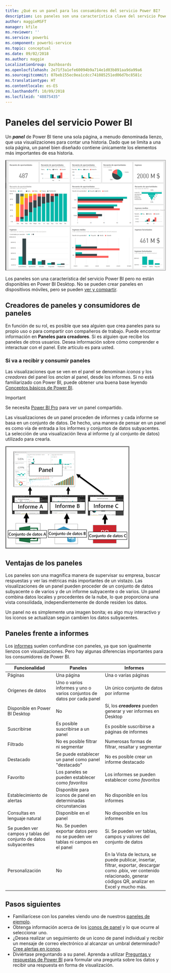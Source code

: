 ```yaml
---
title: ¿Qué es un panel para los consumidores del servicio Power BI?
description: Los paneles son una característica clave del servicio Power BI.
author: maggieMSFT
manager: kfile
ms.reviewer: ''
ms.service: powerbi
ms.component: powerbi-service
ms.topic: conceptual
ms.date: 09/02/2018
ms.author: maggie
LocalizationGroup: Dashboards
ms.openlocfilehash: 2e71f3a1efe60094b9a714e1d03b891aa9da99a6
ms.sourcegitcommit: 07beb155ec0ea1cdcc741085251ed06d7bc8581c
ms.translationtype: HT
ms.contentlocale: es-ES
ms.lasthandoff: 10/09/2018
ms.locfileid: "48875435"
---
```

# <a name="dashboards-in-power-bi-service"></a>Paneles del servicio Power BI

Un ***panel*** de Power BI tiene una sola página, a menudo denominada lienzo, que usa visualizaciones para contar una historia. Dado que se limita a una sola página, un panel bien diseñado contiene únicamente los elementos más importantes de esa historia.

![panel](media/service-dashboards/power-bi-dashboard2.png)

Los paneles son una característica del servicio Power BI pero no están disponibles en Power BI Desktop. No se pueden crear paneles en dispositivos móviles, pero se pueden [ver y compartir](mobile-apps-view-dashboard.md).

## <a name="dashboard-creators-and-dashboard-consumers"></a>Creadores de paneles y consumidores de paneles
En función de su rol, es posible que sea alguien que crea paneles para su propio uso o para compartir con compañeros de trabajo. Puede encontrar información en **Paneles para creadores**. Si es alguien que recibe los paneles de otros usuarios. Desea información sobre cómo comprender e interactuar con el panel. Este artículo es para usted.


### <a name="if-you-will-be-receiving-and-consuming-dashboards"></a>Si va a recibir y consumir paneles

Las visualizaciones que se ven en el panel se denominan *iconos* y los *creadores* del panel los *anclan* al panel, desde los informes. Si no está familiarizado con Power BI, puede obtener una buena base leyendo [Conceptos básicos de Power BI](service-basic-concepts.md).

> [!IMPORTANT]
> Se necesita [Power BI Pro](service-free-vs-pro.md) para ver un panel compartido.

Las visualizaciones de un panel proceden de informes y cada informe se basa en un conjunto de datos. De hecho, una manera de pensar en un panel es como vía de entrada a los informes y conjuntos de datos subyacentes. La selección de una visualización lleva al informe (y al conjunto de datos) utilizado para crearla.

![Diagrama que muestra la relación entre paneles, informes, conjuntos de datos](media/service-dashboards/power-bi-diagram.png)



## <a name="advantages-of-dashboards"></a>Ventajas de los paneles
Los paneles son una magnífica manera de supervisar su empresa, buscar respuestas y ver las métricas más importantes de un vistazo. Las visualizaciones de un panel pueden proceder de un conjunto de datos subyacente o de varios y de un informe subyacente o de varios. Un panel combina datos locales y procedentes de la nube, lo que proporciona una vista consolidada, independientemente de donde residen los datos.

Un panel no es simplemente una imagen bonita; es algo muy interactivo y los iconos se actualizan según cambien los datos subyacentes.

## <a name="dashboards-versus-reports"></a>Paneles frente a informes
Los [informes](service-reports.md) suelen confundirse con paneles, ya que son igualmente lienzos con visualizaciones. Pero hay algunas diferencias importantes para los consumidores de Power BI.

| **Funcionalidad** | **Paneles** | **Informes** |
| --- | --- | --- |
| Páginas |Una página |Una o varias páginas |
| Orígenes de datos |Uno o varios informes y uno o varios conjuntos de datos por cada panel |Un único conjunto de datos por informe |
| Disponible en Power BI Desktop |No |Sí, los ***creadores*** pueden generar y ver informes en Desktop |
| Suscribirse |Es posible suscribirse a un panel |Es posible suscribirse a páginas de informes |
| Filtrado |No es posible filtrar ni segmentar |Numerosas formas de filtrar, resaltar y segmentar |
| Destacado |Se puede establecer un panel como panel "destacado" |No es posible crear un informe destacado |
| Favorito | Los paneles se pueden establecer como *favoritos* | Los informes se pueden establecer como *favoritos*
| Establecimiento de alertas |Disponible para iconos de panel en determinadas circunstancias |No disponible en los informes |
| Consultas en lenguaje natural |Disponible en el panel |No disponible en los informes |
| Se pueden ver campos y tablas del conjunto de datos subyacentes |No. Se pueden exportar datos pero no se pueden ver tablas ni campos en el panel |Sí. Se pueden ver tablas, campos y valores del conjunto de datos |
| Personalización |No |En la Vista de lectura, se puede publicar, insertar, filtrar, exportar, descargar como .pbix, ver contenido relacionado, generar códigos QR, analizar en Excel y mucho más.  |

## <a name="next-steps"></a>Pasos siguientes
* Familiarícese con los paneles viendo uno de nuestros [paneles de ejemplo](sample-tutorial-connect-to-the-samples.md).
* Obtenga información acerca de los [iconos de panel](service-dashboard-tiles.md) y lo que ocurre al seleccionar uno.
* ¿Desea realizar un seguimiento de un icono de panel individual y recibir un mensaje de correo electrónico al alcanzar un umbral determinado? [Cree alertas en iconos](service-set-data-alerts.md).
* Diviértase preguntando a su panel. Aprenda a utilizar [Preguntas y respuestas de Power BI](power-bi-tutorial-q-and-a.md) para formular una pregunta sobre los datos y recibir una respuesta en forma de visualización.
